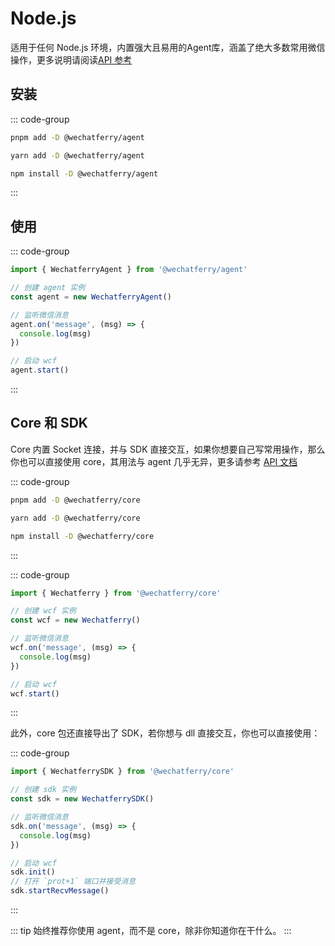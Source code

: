 # Node.js

适用于任何 Node.js 环境，内置强大且易用的Agent库，涵盖了绝大多数常用微信操作，更多说明请阅读[API 参考](https://www.jsdocs.io/package/@wechatferry/agent)

## 安装

::: code-group
  ```bash [pnpm]
  pnpm add -D @wechatferry/agent
  ```
  ```bash [yarn]
  yarn add -D @wechatferry/agent
  ```
  ```bash [npm]
  npm install -D @wechatferry/agent
  ```
:::

## 使用

::: code-group
```ts twoslash [index.ts]
import { WechatferryAgent } from '@wechatferry/agent'

// 创建 agent 实例
const agent = new WechatferryAgent()

// 监听微信消息
agent.on('message', (msg) => {
  console.log(msg)
})

// 启动 wcf
agent.start()
```
:::

## Core 和 SDK

Core 内置 Socket 连接，并与 SDK 直接交互，如果你想要自己写常用操作，那么你也可以直接使用 core，其用法与 agent 几乎无异，更多请参考 [API 文档](https://www.jsdocs.io/package/@wechatferry/core)

::: code-group
  ```bash [pnpm]
  pnpm add -D @wechatferry/core
  ```
  ```bash [yarn]
  yarn add -D @wechatferry/core
  ```
  ```bash [npm]
  npm install -D @wechatferry/core
  ```
:::

::: code-group
```ts twoslash [index.ts]
import { Wechatferry } from '@wechatferry/core'

// 创建 wcf 实例
const wcf = new Wechatferry()

// 监听微信消息
wcf.on('message', (msg) => {
  console.log(msg)
})

// 启动 wcf
wcf.start()
```
:::

此外，core 包还直接导出了 SDK，若你想与 dll 直接交互，你也可以直接使用：

::: code-group
```ts twoslash [index.ts]
import { WechatferrySDK } from '@wechatferry/core'

// 创建 sdk 实例
const sdk = new WechatferrySDK()

// 监听微信消息
sdk.on('message', (msg) => {
  console.log(msg)
})

// 启动 wcf
sdk.init()
// 打开 `prot+1` 端口并接受消息
sdk.startRecvMessage()
```
:::

::: tip
始终推荐你使用 agent，而不是 core，除非你知道你在干什么。
:::
